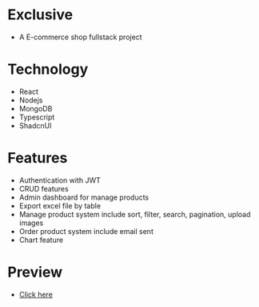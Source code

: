 # Exclusive
- A E-commerce shop fullstack project

# Technology 
- React
- Nodejs
- MongoDB
- Typescript
- ShadcnUI

# Features
- Authentication with JWT  
- CRUD features 
- Admin dashboard for manage products
- Export excel file by table
- Manage product system include sort, filter, search, pagination, upload images 
- Order product system include email sent
- Chart feature

# Preview 
- [Click here](https://exclusive-shop-chi.vercel.app/)
